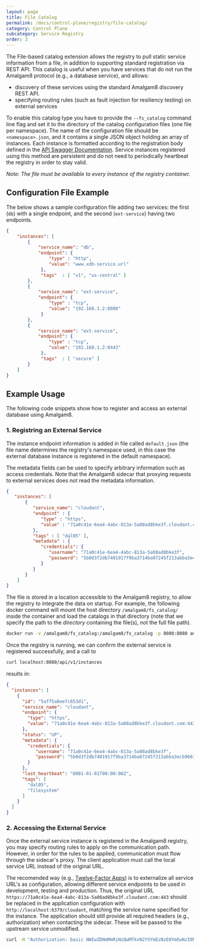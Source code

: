 ```yaml
---
layout: page
title: File Catalog
permalink: /docs/control-plane/registry/file-catalog/
category: Control Plane
subcategory: Service Registry
order: 3
---
```


The File-based catalog extension allows the registry to pull static service
information from a file, in addition to supporting standard registration
via REST API.  This catalog is useful when you have services that do not
run the Amalgam8 protocol (e.g., a database service), and allows:

* discovery of these services using the standard Amalgam8 discovery REST
  API.
* specifying routing rules (such as fault injection for resiliency testing)
  on external services

To enable this catalog type you have to provide the `--fs_catalog` command
line flag and set it to the directory of the catalog configuration files
(one file per namespace).  The name of the configuration file should be
`<namespace>.json`, and it contains a single JSON object holding an array
of instances.  Each instance is formatted according to the registration
body defined in the
[API Swagger Documentation](/api/registry).  Service
instances registered using this method are persistent and do not need to
periodically heartbeat the registry in order to stay valid.

_Note: The file must be available to every instance of the registry
container._

## Configuration File Example

The below shows a sample configuration file adding two services: the first
(`db`) with a single endpoint, and the second (`ext-service`) having two
endpoints.

```json
{
    "instances": [
        {
            "service_name": "db",
            "endpoint": {
                "type" : "http",
                "value": "www.xdb-service.url"
             },
             "tags"  : [ "v1", "us-central" ]
        },
        {
            "service_name": "ext-service",
            "endpoint": {
                "type" : "tcp",
                "value": "192.168.1.2:8080"
             }
        },
        {
            "service_name": "ext-service",
            "endpoint": {
                "type" : "tcp",
                "value": "192.168.1.2:8443"
             },
             "tags"  : [ "secure" ]
        }        
    ]
}
```

## Example Usage

The following code snippets show how to register and access an external
database using Amalgam8.

### 1. Registring an External Service

The instance endpoint information is added in file called `default.json`
(the file name determines the registry's namespace used, in this case the
external database instance is registered in the default namespace).

The metadata fields can be used to specify arbitrary information such as access credentials.
Note that the Amalgam8 sidecar that proxying requests to external services does not read the 
metadata information.

```json
{
   "instances": [
       {
          "service_name": "cloudant",
          "endpoint" : {
             "type" : "https",
             "value" : "71a0c41e-6ea4-4abc-813a-5a08ad8bke3f.cloudant.com:443"
          },
          "tags" : [ "dal05" ],
          "metadata" : {
             "credentials": {
                "username": "71a0c41e-6ea4-4abc-813a-5a08ad8bke3f",
                "password": "5b0d3f2db7401917f9ba3714ba07245f213abba3ecb96632796487f0e553435c"
             }
          }
       }
    ]
}
```

The file is stored in a location accessible to the Amalgam8 registry, to
allow the registry to integrate the data on startup.  For example, the
following docker command will mount the host directory `/amalgam8/fs_catalog/` 
inside the container and load the catalogs in that directory (note
that we specify the path to the _directory_ containing the file(s), not the
full file path).

```bash
docker run -v /amalgam8/fs_catalog:/amalgam8/fs_catalog -p 8080:8080 amalgam8/a8-registry:latest --fs_catalog=/amalgam8/fs_catalog/
```

Once the registry is running, we can confirm the external service is
registered successfully, and a call to

```bash
curl localhost:8080/api/v1/instances
```

results in:

```json
{
  "instances": [
    {
      "id": "5aff5a8eefc853d1",
      "service_name": "cloudant",
      "endpoint": {
        "type": "https",
        "value": "71a0c41e-6ea4-4abc-813a-5a08ad8bke3f.cloudant.com:443"
      },
      "status": "UP",
      "metadata": {
        "credentials": {
           "username": "71a0c41e-6ea4-4abc-813a-5a08ad8bke3f",
           "password": "5b0d3f2db7401917f9ba3714ba07245f213abba3ecb96632796487f0e553435c"
        }
      },
      "last_heartbeat": "0001-01-01T00:00:00Z",
      "tags": [
        "dal05",
        "filesystem"
      ]
    }
  ]
}
```

### 2. Accessing the External Service

Once the external service instance is registered in the Amalgam8 registry,
you may specify routing rules to apply on the communication path.  However,
in order for the rules to be applied, communication must flow through the
sidecar's proxy. The client application must call the local service URL
instead of the original URL.

The recomended way (e.g., [Twelve-Factor Apps](https://12factor.net/)) is
to externalize all service URL's as configuration, allowing different
service endpoints to be used in development, testing and production.  Thus,
the original URL
`https://71a0c41e-6ea4-4abc-813a-5a08ad8bke3f.cloudant.com:443` should be
replaced in the application configuration with
`http://localhost:6379/cloudant`, matching the service name specified for
the instance.  The application should still provide all required headers
(e.g., authorization) when contacting the sidecar. These will be passed to
the upstream service unmodified.

```bash
curl -H "Authorization: basic NWIwZDNmMmRiNzQwMTkxN2Y5YmEzNzE0YmEwNzI0NWYyMTNlYmVmM2VjYjk2NjMyNzk2NDg3ZjBlNTUzNDM1Ywo=" http://localhost:6379/cloudant/<database>/<document_id>/
```
